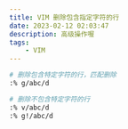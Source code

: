 ```yaml
---
title: VIM 删除包含指定字符的行
date: 2023-02-12 02:03:47
description: 高级操作喔
tags:
    - VIM
---
```


```bash
# 删除包含特定字符的行，匹配删除
:% g/abc/d

# 删除不包含特定字符的行
:% v/abc/d
:% g!/abc/d
```


<script src="https://giscus.app/client.js"
        data-repo="HCY-ASLEEP/HCY-ASLEEP.github.io"
        data-repo-id="R_kgDOISFjNg"
        data-category="Announcements"
        data-category-id="DIC_kwDOISFjNs4CUJyb"
        data-mapping="pathname"
        data-strict="0"
        data-reactions-enabled="1"
        data-emit-metadata="0"
        data-input-position="bottom"
        data-theme="light"
        data-lang="zh-CN"
        crossorigin="anonymous"
        async>
</script>
